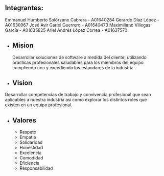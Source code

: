 ## Integrantes:

Emmanuel Humberto Solórzano Cabrera - A01640284
Gerardo Díaz López - A01630967
José Avir Gariel Guerrero - A01640473
Maximiliano Villegas García - A01635825
Ariel Andrés López Correa - A01637570

- ## Mision
	Desarrollar soluciones de software a medida del cliente; utilizando practicas profesionales saludables para los miembros del equipo cumpliendo con y excediendo los estandares de la industria.
	
- ## Vision
Desarrollar competencias de trabajo y convivencia profesional que sean aplicables a nuestra industria asi como explorar los distintos roles que existen en un equipo profesional.

- ## Valores
	- Respeto
	- Empatia
	- Solidaridad
	- Honestidad
	- Excelencia
	- Comodidad
	- Eficiencia
	- Responsabilidad
